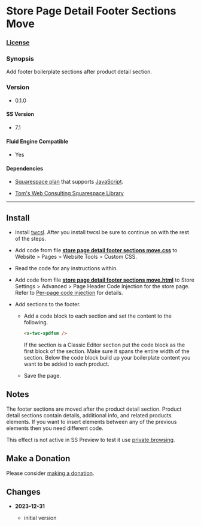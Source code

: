 # Store Page Detail Footer Sections Move

### [License][1]

### Synopsis

Add footer boilerplate sections after product detail section.

### Version

  * 0.1.0

#### SS Version

  * 7.1

#### Fluid Engine Compatible

  * Yes

#### Dependencies

  * [Squarespace plan][2] that supports [JavaScript][3].
  
  * [Tom's Web Consulting Squarespace Library][4]

---

## Install

* Install [twcsl][5]. After you install twcsl be sure to continue on with the
  rest of the steps.
  
* Add code from file **[store page detail footer sections move.css][6]** to
  Website > Pages > Website Tools > Custom CSS.
  
* Read the code for any instructions within.
  
* Add code from file **[store page detail footer sections move.html][7]** to
  Store Settings > Advanced > Page Header Code Injection for the store page.
  Refer to [Per-page code injection][8] for details.
  
* Add sections to the footer.

  * Add a code block to each section and set the content to the following.
    
    ```html
    <x-twc-spdfsm />
    ```
    
    If the section is a Classic Editor section put the code block as the first
    block of the section. Make sure it spans the entire width of the section.
    Below the code block build up your boilerplate content you want to be added
    to each product.
    
  * Save the page.

## Notes

The footer sections are moved after the product detail section. Product detail
sections contain details, additional info, and related products elements. If you
want to insert elements between any of the previous elements then you need
different code.

This effect is not active in SS Preview to test it use [private browsing][9].

## Make a Donation

Please consider [making a donation][10].

## Changes

<!-- * **2023-10-21**

  * make what gets moved from the footer to additional info broader
  * bumped version to 0.2.0
  -->
* **2023-12-31**

  * initial version

[1]: https://github.com/tomsWebConsulting/twcsl/blob/main/LICENSE.txt#L1
[2]: https://www.squarespace.com/pricing
[3]: https://en.wikipedia.org/wiki/JavaScript
[4]: https://github.com/tomsWebConsulting/twcsl
[5]: https://github.com/tomsWebConsulting/twcsl#install-options
[6]: store%20page%20detail%20footer%20sections%20move.css#L1
[7]: store%20page%20detail%20footer%20sections%20move.html#L1
[8]: https://support.squarespace.com/hc/en-us/articles/205815908-Using-code-injection#toc-per-page-code-injection
[9]: https://support.squarespace.com/hc/en-us/articles/207099587-Using-private-browsing-or-incognito-mode
[10]: https://github.com/tomsWebConsulting/twcsl#make-a-donation
